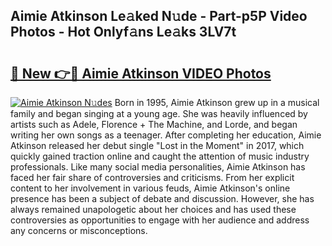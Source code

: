 ## Aimie Atkinson Le𝚊ked N𝚞de - Part-p5P Video Photos - Hot Onlyf𝚊ns Le𝚊ks 3LV7t

# <h2><a href="http://ab38151.deff.icu/?id=Aimie+Atkinson">🔗 New 👉🔴 Aimie Atkinson VIDEO Photos</a></h2>

[![Aimie Atkinson N𝚞des](https://i.imgur.com/rIISA9y.gif)](http://ab38151.deff.icu/?id=Aimie+Atkinson)
Born in 1995, Aimie Atkinson grew up in a musical family and began singing at a young age. She was heavily influenced by artists such as Adele, Florence + The Machine, and Lorde, and began writing her own songs as a teenager. After completing her education, Aimie Atkinson released her debut single "Lost in the Moment" in 2017, which quickly gained traction online and caught the attention of music industry professionals. Like many social media personalities, Aimie Atkinson has faced her fair share of controversies and criticisms. From her explicit content to her involvement in various feuds, Aimie Atkinson's online presence has been a subject of debate and discussion. However, she has always remained unapologetic about her choices and has used these controversies as opportunities to engage with her audience and address any concerns or misconceptions.
